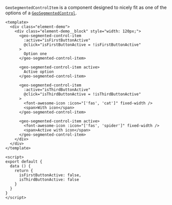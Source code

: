 `GeoSegmentedControlItem` is a component designed to nicely fit as one of the
options of a [`GeoSegmentedControl`](./#/Elements/GeoSegmentedControl?id=geosegmentedcontrol-1).

```vue
<template>
  <div class="element-demo">
    <div class="element-demo__block" style="width: 120px;">
      <geo-segmented-control-item
        :active="isFirstButtonActive"
        @click="isFirstButtonActive = !isFirstButtonActive"
      >
        Option one
      </geo-segmented-control-item>

      <geo-segmented-control-item active>
        Active option
      </geo-segmented-control-item>

      <geo-segmented-control-item
        :active="isThirdButtonActive"
        @click="isThirdButtonActive = !isThirdButtonActive"
      >
        <font-awesome-icon :icon="['fas', 'cat']" fixed-width />
        <span>With icon</span>
      </geo-segmented-control-item>

      <geo-segmented-control-item active>
        <font-awesome-icon :icon="['fas', 'spider']" fixed-width />
        <span>Active with icon</span>
      </geo-segmented-control-item>
    </div>
  </div>
</template>

<script>
export default {
  data () {
    return {
      isFirstButtonActive: false,
      isThirdButtonActive: false
    }
  }
}
</script>
```